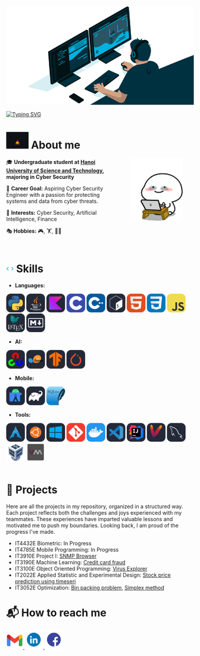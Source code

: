 ![MasterHead](images/Banner-crop.gif)

[![Typing SVG](https://readme-typing-svg.herokuapp.com?font=Fira+Code&weight=500&size=26&pause=1000&color=53B4FF&width=435&lines=Hi%2C+welcome+to+my+GitHub+%F0%9F%91%8B)](https://git.io/typing-svg)

# <img src="images/AboutMe.gif" alt="About me" width="60" > About me

<img align="right" alt="TypingGif" src="images/Typing.gif" width="140" hspace="30" />
<div>

🎓 **Undergraduate student at [Hanoi University of Science and Technology](https://soict.hust.edu.vn/), majoring in Cyber Security**

🎯 **Career Goal:** Aspiring Cyber Security Engineer with a passion for protecting 
systems and data from cyber threats.

🌟 **Interests:** Cyber Security, Artificial Intelligence, Finance

🎭 **Hobbies:** 🎮, 🏋️, 🚴‍♂️

</div>


<br>


# <img src="images/Skill.gif" width="20"> Skills

- **Languages:**

<div>
  <img src="images/Python-Dark.svg" alt="Python" width="50" height="50">
  <img src="images/Java-Dark.svg" alt="Java" width="50" height="50">
  <img src="images/Kotlin-Dark.svg" alt="Kotlin" width="50" height="50">
  <img src="images/C.svg" alt="C" width="50" height="50">
  <img src="images/CPP.svg" alt="C++" width="50" height="50">
  <img src="images/Bash-Dark.svg" alt="Bash" width="50" height="50">
  <img src="images/HTML.svg" alt="HTML" width="50" height="50">
  <img src="images/CSS.svg" alt="CSS" width="50" height="50">
  <img src="images/JavaScript.svg" alt="JavaScript" width="50" height="50">
  <img src="images/LaTeX-Dark.svg" alt="Latex" width="50" height="50">
  <img src="images/Markdown-Dark.svg" alt="MarkDown" width="50" height="50">
</div>

- **AI:**

<div>
  <img src="images/OpenCV-Dark.svg" alt="Open-CV" width="50" height="50">
  <img src="images/ScikitLearn-Dark.svg" alt="Scikit-learn" width="50" height="50">
  <img src="images/TensorFlow-Dark.svg" alt="Tensorflow" width="50" height="50">
  <img src="images/PyTorch-Dark.svg" alt="PyTorch" width="50" height="50">
</div>

- **Mobile:**

<div>
  <img src="images/AndroidStudio-Dark.svg" alt="Android Studio" width="50" height="50">
  <img src="images/Gradle-Dark.svg" alt="Gradle" width="50" height="50">
  <img src="images/SQLite.svg" alt="SQLite" width="50" height="50">
</div>


- **Tools:**

<div>
  <img src="images/Arch-Dark.svg" alt="Arch" width="50" height="50">
  <img src="images/Ubuntu-Dark.svg" alt="Ubuntu" width="50" height="50">
  <img src="images/Windows-Dark.svg" alt="Windows" width="50" height="50">
  <img src="images/Git.svg" alt="Git" width="50" height="50">
  <img src="images/Docker.svg" alt="Docker" width="50" height="50">
  <img src="images/VSCode-Dark.svg" alt="VSCode" width="50" height="50">
  <img src="images/Idea-Dark.svg" alt="Idea" width="50" height="50">
  <img src="images/Maven-Dark.svg" alt="Maven" width="50" height="50">
  <img src="images/MySQL-Dark.svg" alt="MySQL" width="50" height="50">
  <img src="images/VirtualBox.png" alt="VirtualBox" width="50" height="50">
  <img src="images/KVM.png" alt="VirtualBox" width="50" height="50">
</div>
<br>

# 🚀 Projects

Here are all the projects in my repository, organized in a structured way. Each project reflects both the challenges and joys 
experienced with my teammates. These experiences have imparted valuable 
lessons and motivated me to push my boundaries. Looking back, I am proud 
of the progress I've made.

- IT4432E Biometric: In Progress
- IT4785E Mobile Programming: In Progress
- IT3910E Project I: [SNMP Browser](https://github.com/chutrunganh/Project-I-Collect-SNMP-Data)
- IT3190E Machine Learning: [Credit card fraud](https://github.com/chutrunganh/Fraud-Credit-Card-Detection-Group-17.git)
- IT3100E Object Oriented Programming: [Virus Explorer](https://github.com/chutrunganh/OOP.20232.21.git)
- IT2022E Applied Statistic and Experimental Design: [Stock price prediction using timeseri](https://github.com/chutrunganh/Stock-Price-Prediction-Using-Time-Series.git)
- IT3052E Optimization: [Bin packing problem](https://github.com/chutrunganh/Optimization-Project-IT3052E.git), [Simplex method](https://github.com/chutrunganh/Simplex-Method.git)





# 📬 How to reach me

<div>
  <a href="mailto:chutrunganh04@gmail.com">
    <img height="45" alt="Gmail" src="images/gmail.png" />
  </a>
  <a href="https://www.linkedin.com/in/chu-trung-anh">
    <img height="50" alt="LinkedIn" src="images/LinkedIn.gif" />
  </a>
  <a href="https://www.facebook.com/profile.php?id=100045548761533">
    <img height="50" alt="Facebook" src="images/Facebook.gif" />
  </a>
</div>
